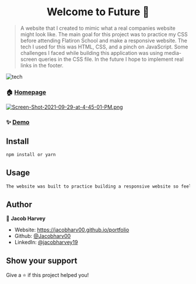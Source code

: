 <h1 align="center">Welcome to Future 👋</h1>
<p>
</p>

> A website that I created to mimic what a real companies website might look like. The main goal for this project was to practice my CSS before attending Flatiron School and make a responsive website. The tech I used for this was HTML, CSS, and a pinch on JavaScript. Some challenges I faced while building this application was using media-screen queries in the CSS file. In the future I hope to implement real links in the footer. 

![tech](https://media.giphy.com/media/3o6Zt5Hhky3LJddnj2/giphy.gif)

### 🏠 [Homepage](https://jacobharv-future.netlify.app)

[![Screen-Shot-2021-09-29-at-4-45-01-PM.png](https://i.postimg.cc/SsnBxRTq/Screen-Shot-2021-09-29-at-4-45-01-PM.png)](https://postimg.cc/0MqWtk1H)

### ✨ [Demo](https://jacobharv-future.netlify.app)

## Install

```sh
npm install or yarn 
```

## Usage

```sh
The website was built to practice building a responsive website so feel free to browse around but there is no real functionality 
```

## Author

👤 **Jacob Harvey**

* Website: https://jacobharv00.github.io/portfolio
* Github: [@Jacobharv00](https://github.com/Jacobharv00)
* LinkedIn: [@jacobharvey19](https://linkedin.com/in/jacobharvey19)

## Show your support

Give a ⭐️ if this project helped you!
